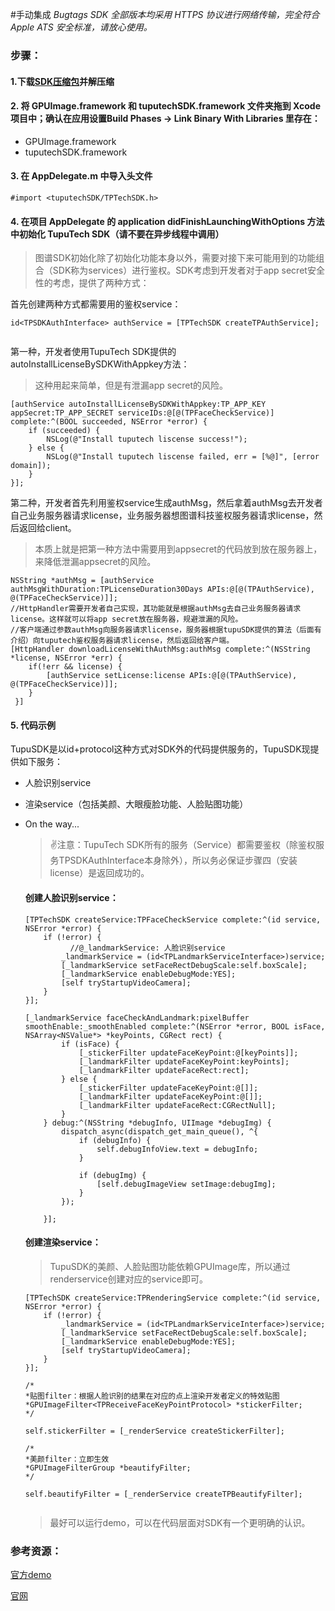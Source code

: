 #手动集成
*Bugtags SDK 全部版本均采用 HTTPS 协议进行网络传输，完全符合 Apple ATS 安全标准，请放心使用。*

### 步骤：
#### 1.下载[SDK压缩包](https://www.tuputech.com/)并解压缩
#### 2. 将 GPUImage.framework 和 tuputechSDK.framework 文件夹拖到 Xcode 项目中；确认在应用设置Build Phases -> Link Binary With Libraries 里存在：
* GPUImage.framework
* tuputechSDK.framework

#### 3. 在 AppDelegate.m 中导入头文件

```
#import <tuputechSDK/TPTechSDK.h>
```
	
#### 4. 在项目 AppDelegate 的 application didFinishLaunchingWithOptions 方法中初始化 TupuTech SDK（请不要在异步线程中调用）

> 图谱SDK初始化除了初始化功能本身以外，需要对接下来可能用到的功能组合（SDK称为services）进行鉴权。SDK考虑到开发者对于app secret安全性的考虑，提供了两种方式：
	
首先创建两种方式都需要用的鉴权service：
		
```
id<TPSDKAuthInterface> authService = [TPTechSDK createTPAuthService];
	
```
	
	
第一种，开发者使用TupuTech SDK提供的autoInstallLicenseBySDKWithAppkey方法：
> 这种用起来简单，但是有泄漏app secret的风险。
	
	
```
[authService autoInstallLicenseBySDKWithAppkey:TP_APP_KEY appSecret:TP_APP_SECRET serviceIDs:@[@(TPFaceCheckService)] complete:^(BOOL succeeded, NSError *error) {
    if (succeeded) {
        NSLog(@"Install tuputech liscense success!");
    } else {
        NSLog(@"Install tuputech liscense failed, err = [%@]", [error domain]);
    }
}];
```
	
第二种，开发者首先利用鉴权service生成authMsg，然后拿着authMsg去开发者自己业务服务器请求license，业务服务器想图谱科技鉴权服务器请求license，然后返回给client。
> 本质上就是把第一种方法中需要用到appsecret的代码放到放在服务器上，来降低泄漏appsecret的风险。
	
```
NSString *authMsg = [authService authMsgWithDuration:TPLicenseDuration30Days APIs:@[@(TPAuthService), @(TPFaceCheckService)]];
//HttpHandler需要开发者自己实现，其功能就是根据authMsg去自己业务服务器请求license。这样就可以将app secret放在服务器，规避泄漏的风险。
//客户端通过参数authMsg向服务器请求license，服务器根据tupuSDK提供的算法（后面有介绍）向tuputech鉴权服务器请求license，然后返回给客户端。
[HttpHandler downloadLicenseWithAuthMsg:authMsg complete:^(NSString *license, NSError *err) {
    if(!err && license) {
        [authService setLicense:license APIs:@[@(TPAuthService), @(TPFaceCheckService)]];
    }
 }]
```
	
#### 5. 代码示例
TupuSDK是以id+protocol这种方式对SDK外的代码提供服务的，TupuSDK现提供如下服务：
	
* 	人脸识别service
* 	渲染service（包括美颜、大眼瘦脸功能、人脸贴图功能）
* 	On the way...
	
	> ✌️注意：TupuTech SDK所有的服务（Service）都需要鉴权（除鉴权服务TPSDKAuthInterface本身除外），所以务必保证步骤四（安装license）是返回成功的。
	
	
	#### 创建人脸识别service：
	
	```
	[TPTechSDK createService:TPFaceCheckService complete:^(id service, NSError *error) {
        if (!error) {
        	  //@_landmarkService: 人脸识别service
            _landmarkService = (id<TPLandmarkServiceInterface>)service;
            [_landmarkService setFaceRectDebugScale:self.boxScale];
            [_landmarkService enableDebugMode:YES];
            [self tryStartupVideoCamera];
        }
    }];
    
    [_landmarkService faceCheckAndLandmark:pixelBuffer smoothEnable:_smoothEnabled complete:^(NSError *error, BOOL isFace, NSArray<NSValue*> *keyPoints, CGRect rect) {
            if (isFace) {
                [_stickerFilter updateFaceKeyPoint:@[keyPoints]];
                [_landmarkFilter updateFaceKeyPoint:keyPoints];
                [_landmarkFilter updateFaceRect:rect];
            } else {
                [_stickerFilter updateFaceKeyPoint:@[]];
                [_landmarkFilter updateFaceKeyPoint:@[]];
                [_landmarkFilter updateFaceRect:CGRectNull];
            }
        } debug:^(NSString *debugInfo, UIImage *debugImg) {
            dispatch_async(dispatch_get_main_queue(), ^{
                if (debugInfo) {
                    self.debugInfoView.text = debugInfo;
                }
                
                if (debugImg) {
                    [self.debugImageView setImage:debugImg];
                }
            });

        }];
	```

	#### 创建渲染service：
		
	> TupuSDK的美颜、人脸贴图功能依赖GPUImage库，所以通过renderservice创建对应的service即可。
	
	```
	[TPTechSDK createService:TPRenderingService complete:^(id service, NSError *error) {
        if (!error) {
            _landmarkService = (id<TPLandmarkServiceInterface>)service;
            [_landmarkService setFaceRectDebugScale:self.boxScale];
            [_landmarkService enableDebugMode:YES];
            [self tryStartupVideoCamera];
        }
    }];
    
    /*
    *贴图filter：根据人脸识别的结果在对应的点上渲染开发者定义的特效贴图
    *GPUImageFilter<TPReceiveFaceKeyPointProtocol> *stickerFilter;
    */
    
    self.stickerFilter = [_renderService createStickerFilter];
    
    /*
    *美颜filter：立即生效
    *GPUImageFilterGroup *beautifyFilter;
    */
    
    self.beautifyFilter = [_renderService createTPBeautifyFilter];
    
    
	```
	
	> 最好可以运行demo，可以在代码层面对SDK有一个更明确的认识。

### 参考资源：

[官方demo](https://github.com/tuputech/tupu-iOS-demo)

[官网](https://www.tuputech.com/)